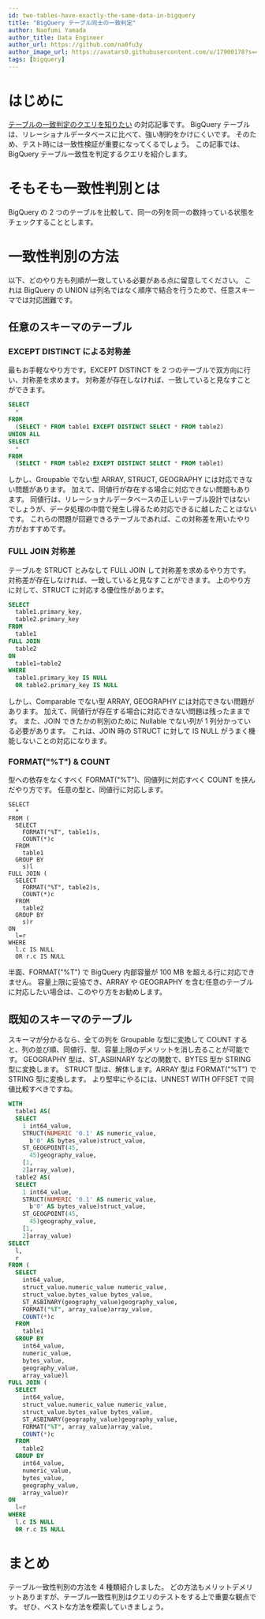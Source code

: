 ```yaml
---
id: two-tables-have-exactly-the-same-data-in-bigquery
title: "BigQuery テーブル同士の一致判定"
author: Naofumi Yamada
author_title: Data Engineer
author_url: https://github.com/na0fu3y
author_image_url: https://avatars0.githubusercontent.com/u/17900178?s=400&v=4
tags: [bigquery]
---
```


# はじめに
[テーブルの一致判定のクエリを知りたい](https://github.com/na0fu3y/na0fu3y.github.io/issues/26) の対応記事です。
BigQuery テーブルは、リレーショナルデータベースに比べて、強い制約をかけにくいです。
そのため、テスト時には一致性検証が重要になってくるでしょう。
この記事では、BigQuery テーブル一致性を判定するクエリを紹介します。

<!--truncate-->

# そもそも一致性判別とは
BigQuery の 2 つのテーブルを比較して、同一の列を同一の数持っている状態をチェックすることとします。

# 一致性判別の方法
以下、どのやり方も列順が一致している必要がある点に留意してください。
これは BigQuery の UNION は列名ではなく順序で結合を行うためで、任意スキーマでは対応困難です。

## 任意のスキーマのテーブル

### EXCEPT DISTINCT による対称差
最もお手軽なやり方です。EXCEPT DISTINCT を 2 つのテーブルで双方向に行い、対称差を求めます。
対称差が存在しなければ、一致していると見なすことができます。

```sql
SELECT
  *
FROM
  (SELECT * FROM table1 EXCEPT DISTINCT SELECT * FROM table2)
UNION ALL
SELECT
  *
FROM
  (SELECT * FROM table2 EXCEPT DISTINCT SELECT * FROM table1)
```

しかし、Groupable でない型 ARRAY, STRUCT, GEOGRAPHY には対応できない問題があります。
加えて、同値行が存在する場合に対応できない問題もあります。
同値行は、リレーショナルデータベースの正しいテーブル設計ではないでしょうが、データ処理の中間で発生し得るため対応できるに越したことはないです。
これらの問題が回避できるテーブルであれば、この対称差を用いたやり方がおすすめです。

### FULL JOIN 対称差
テーブルを STRUCT とみなして FULL JOIN して対称差を求めるやり方です。
対称差が存在しなければ、一致していると見なすことができます。
上のやり方に対して、STRUCT に対応する優位性があります。

```sql
SELECT
  table1.primary_key,
  table2.primary_key
FROM
  table1
FULL JOIN
  table2
ON
  table1=table2
WHERE
  table1.primary_key IS NULL
  OR table2.primary_key IS NULL
```

しかし、Comparable でない型 ARRAY, GEOGRAPHY には対応できない問題があります。
加えて、同値行が存在する場合に対応できない問題は残ったままです。
また、JOIN できたかの判別のために Nullable でない列が 1 列分かっている必要があります。
これは、JOIN 時の STRUCT に対して IS NULL がうまく機能しないことの対応になります。

### FORMAT("%T") & COUNT
型への依存をなくすべく FORMAT("%T")、同値列に対応すべく COUNT を挟んだやり方です。
任意の型と、同値行に対応します。

```
SELECT
  *
FROM (
  SELECT
    FORMAT("%T", table1)s,
    COUNT(*)c
  FROM
    table1
  GROUP BY
    s)l
FULL JOIN (
  SELECT
    FORMAT("%T", table2)s,
    COUNT(*)c
  FROM
    table2
  GROUP BY
    s)r
ON
  l=r
WHERE
  l.c IS NULL
  OR r.c IS NULL
```

半面、FORMAT("%T") で BigQuery 内部容量が 100 MB を超える行に対応できません。
容量上限に妥協でき、ARRAY や GEOGRAPHY を含む任意のテーブルに対応したい場合は、このやり方をお勧めします。

## 既知のスキーマのテーブル
スキーマが分かるなら、全ての列を Groupable な型に変換して COUNT すると、列の並び順、同値行、型、容量上限のデメリットを消し去ることが可能です。
GEOGRAPHY 型は、ST_ASBINARY などの関数で、BYTES 型か STRING 型に変換します。
STRUCT 型は、解体します。ARRAY 型は FORMAT("%T") で STRING 型に変換します。
より堅牢にやるには、UNNEST WITH OFFSET で同値比較すべきですね。

```sql
WITH
  table1 AS(
  SELECT
    1 int64_value,
    STRUCT(NUMERIC '0.1' AS numeric_value,
      b'0' AS bytes_value)struct_value,
    ST_GEOGPOINT(45,
      45)geography_value,
    [1,
    2]array_value),
  table2 AS(
  SELECT
    1 int64_value,
    STRUCT(NUMERIC '0.1' AS numeric_value,
      b'0' AS bytes_value)struct_value,
    ST_GEOGPOINT(45,
      45)geography_value,
    [1,
    2]array_value)
SELECT
  l,
  r
FROM (
  SELECT
    int64_value,
    struct_value.numeric_value numeric_value,
    struct_value.bytes_value bytes_value,
    ST_ASBINARY(geography_value)geography_value,
    FORMAT("%T", array_value)array_value,
    COUNT(*)c
  FROM
    table1
  GROUP BY
    int64_value,
    numeric_value,
    bytes_value,
    geography_value,
    array_value)l
FULL JOIN (
  SELECT
    int64_value,
    struct_value.numeric_value numeric_value,
    struct_value.bytes_value bytes_value,
    ST_ASBINARY(geography_value)geography_value,
    FORMAT("%T", array_value)array_value,
    COUNT(*)c
  FROM
    table2
  GROUP BY
    int64_value,
    numeric_value,
    bytes_value,
    geography_value,
    array_value)r
ON
  l=r
WHERE
  l.c IS NULL
  OR r.c IS NULL
```


# まとめ
テーブル一致性判別の方法を 4 種類紹介しました。
どの方法もメリットデメリットありますが、テーブル一致性判別はクエリのテストをする上で重要な観点です。
ぜひ、ベストな方法を模索していきましょう。
